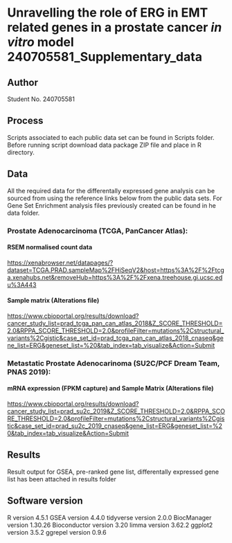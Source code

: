 # Unravelling the role of ERG in EMT related genes in a prostate cancer _in vitro_ model 240705581_Supplementary_data
## Author 
Student No. 240705581
## Process
Scripts associated to each public data set can be found in Scripts folder. Before running script download data package ZIP file and place in R directory. 
## Data 
All the required data for the differentally expressed gene analysis can be sourced from using the reference links below from the public data sets.
For Gene Set Enrichment analysis files previously created can be found in he data folder.

### Prostate Adenocarcinoma (TCGA, PanCancer Atlas):
#### RSEM normalised count data  
https://xenabrowser.net/datapages/?dataset=TCGA.PRAD.sampleMap%2FHiSeqV2&host=https%3A%2F%2Ftcga.xenahubs.net&removeHub=https%3A%2F%2Fxena.treehouse.gi.ucsc.edu%3A443
#### Sample matrix (Alterations file)
https://www.cbioportal.org/results/download?cancer_study_list=prad_tcga_pan_can_atlas_2018&Z_SCORE_THRESHOLD=2.0&RPPA_SCORE_THRESHOLD=2.0&profileFilter=mutations%2Cstructural_variants%2Cgistic&case_set_id=prad_tcga_pan_can_atlas_2018_cnaseq&gene_list=ERG&geneset_list=%20&tab_index=tab_visualize&Action=Submit
### Metastatic Prostate Adenocarinoma (SU2C/PCF Dream Team, PNAS 2019): 
#### mRNA expression (FPKM capture) and Sample Matrix (Alterations file)
https://www.cbioportal.org/results/download?cancer_study_list=prad_su2c_2019&Z_SCORE_THRESHOLD=2.0&RPPA_SCORE_THRESHOLD=2.0&profileFilter=mutations%2Cstructural_variants%2Cgistic&case_set_id=prad_su2c_2019_cnaseq&gene_list=ERG&geneset_list=%20&tab_index=tab_visualize&Action=Submit

## Results 
Result output for GSEA, pre-ranked gene list, differentally expressed gene list  has been attached in results folder 


## Software version 
R version 4.5.1
GSEA version 4.4.0 
tidyverse version 2.0.0
BiocManager version 1.30.26
Bioconductor version 3.20 
limma version 3.62.2
ggplot2 version 3.5.2
ggrepel version 0.9.6
